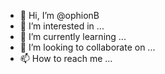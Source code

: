 - 👋 Hi, I’m @ophionB
- 👀 I’m interested in ...
- 🌱 I’m currently learning ...
- 💞️ I’m looking to collaborate on ...
- 📫 How to reach me ...

<!---
ophionB/ophionB is a ✨ special ✨ repository because its `README.md` (this file) appears on your GitHub profile.
You can click the Preview link to take a look at your changes.
--->
